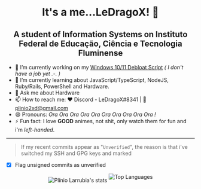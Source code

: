 <h1 align="center">It's a me...LeDragoX! 👋</h1>

<h2 align="center">A student of Information Systems on Instituto Federal de Educação, Ciência e Tecnologia Fluminense</h2>

- 🔭 I’m currently working on my [Windows 10/11 Debloat Script](https://github.com/LeDragoX/Win10SmartDebloat) _( I don't have a job yet .-. )_
- 🌱 I’m currently learning about JavaScript/TypeScript, NodeJS, Ruby/Rails, PowerShell and Hardware.
- 💬 Ask me about Hardware
- 📫 How to reach me: ❤️ Discord - LeDragoX#8341 | 📧 plinio2xd@gmail.com
- 😄 Pronouns: _Ora Ora Ora Ora Ora Ora Ora Ora Ora Ora !_
- ⚡ Fun fact: I love **GOOD** animes, not shit, only watch them for fun and i'm _left-handed_.

<hr>

> If my recent commits appear as "`Unverified`", the reason is that i've switched my SSH and GPG keys and marked

- [x] Flag unsigned commits as unverified

<p align="center">
<img src="https://github-readme-stats.vercel.app/api?username=ledragox&show_icons=true&title_color=#123454" alt="Plínio Larrubia's stats" />
<img src="https://github-readme-stats.vercel.app/api/top-langs/?username=ledragox&layout=compact" style="vertical-align: 50%" alt="Top Languages" />
</p>

<!--
**LeDragoX/LeDragoX** is a ✨ _special_ ✨ repository because its `README.md` (this file) appears on your GitHub profile.

Here are some ideas to get you started:

- 🔭 I’m currently working on ...
- 🌱 I’m currently learning ...
- 👯 I’m looking to collaborate on ...
- 🤔 I’m looking for help with ...
- 💬 Ask me about ...
- 📫 How to reach me: ...
- 😄 Pronouns: ...
- ⚡ Fun fact: ...
-->
